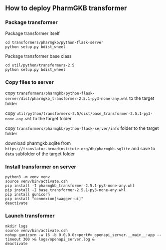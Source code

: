 ## How to deploy PharmGKB transformer

### Package transformer

Package transformer itself
```
cd transformers/pharmgkb/python-flask-server
python setup.py bdist_wheel
```
Package transformer base class
```
cd util/python/transformers-2.5
python setup.py bdist_wheel
```

### Copy files to server

copy `transformers/pharmgkb/python-flask-server/dist/pharmgkb_transformer-2.5.1-py3-none-any.whl` to the target folder

copy `util/python/transformers-2.5/dist/base_transformer-2.5.1-py3-none-any.whl` to the target folder

copy `transformers/pharmgkb/python-flask-server/info` folder to the target folder

download pharmgkb.sqlite from `https://translator.broadinstitute.org/db/pharmgkb.sqlite` and save to `data` subfolder of the target folder

### Install transformer on server

```
python3 -m venv venv
source venv/bin/activate.csh
pip install -I pharmgkb_transformer-2.5.1-py3-none-any.whl
pip install -I base_transformer-2.5.1-py3-none-any.whl
pip install gunicorn
pip install "connexion[swagger-ui]"
deactivate
```

### Launch transformer

```
mkdir logs
source venv/bin/activate.csh
nohup gunicorn -w 16 -b 0.0.0.0:<port#> openapi_server.__main__:app --timeout 300 >& logs/openapi_server.log &
deactivate
```
